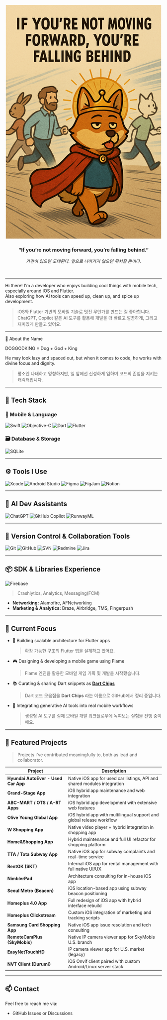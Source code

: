 <p align="center">
  <img src="https://raw.githubusercontent.com/doggodking/doggodking/refs/heads/main/run.png" width="500" alt="Motivational Doggodking">
</p>

<h3 align="center">“If you’re not moving forward, you’re falling behind.”</h3>
<p align="center"><i>가만히 있으면 도태된다. 앞으로 나아가지 않으면 뒤처질 뿐이다.</i></p>

<br/>

---

Hi there! I'm a developer who enjoys building cool things with mobile tech, especially around iOS and Flutter.  
Also exploring how AI tools can speed up, clean up, and spice up development.  
> iOS와 Flutter 기반의 모바일 기술로 멋진 무언가를 만드는 걸 좋아합니다.  
> ChatGPT, Copilot 같은 AI 도구를 활용해 개발을 더 빠르고 깔끔하게, 그리고 재미있게 만들고 있어요.

---
👑 About the Name

DOGGODKING = Dog + God + King

He may look lazy and spaced out, but when it comes to code, he works with divine focus and dignity.
> 평소엔 나태하고 멍청하지만, 일 앞에선 신성하게 임하며 코드의 존엄을 지키는 캐릭터입니다.

---


## 🧠 Tech Stack

### 📱 Mobile & Language  
![Swift](https://img.shields.io/badge/Swift-F54A2A?logo=swift&logoColor=white)
![Objective-C](https://img.shields.io/badge/Objective--C-438CFC?logo=apple&logoColor=white)
![Dart](https://img.shields.io/badge/Dart-0175C2?logo=dart&logoColor=white)
![Flutter](https://img.shields.io/badge/Flutter-02569B?logo=flutter&logoColor=white)

### 🗃️ Database & Storage  
![SQLite](https://img.shields.io/badge/SQLite-003B57?logo=sqlite&logoColor=white)

---

## ⚙️ Tools I Use

![Xcode](https://img.shields.io/badge/Xcode-147EFB?logo=xcode&logoColor=white)
![Android Studio](https://img.shields.io/badge/Android%20Studio-3DDC84?logo=android-studio&logoColor=white)
![Figma](https://img.shields.io/badge/Figma-F24E1E?logo=figma&logoColor=white)
![FigJam](https://img.shields.io/badge/FigJam-8E44AD?logo=figma&logoColor=white)
![Notion](https://img.shields.io/badge/Notion-000000?logo=notion&logoColor=white)

---

## 🤖 AI Dev Assistants

![ChatGPT](https://img.shields.io/badge/ChatGPT-10A37F?logo=openai&logoColor=white)
![GitHub Copilot](https://img.shields.io/badge/GitHub%20Copilot-000000?logo=github&logoColor=white)
![RunwayML](https://img.shields.io/badge/RunwayML-FF007F?logoColor=white)

---

## 🧰 Version Control & Collaboration Tools

![Git](https://img.shields.io/badge/Git-F05032?logo=git&logoColor=white)
![GitHub](https://img.shields.io/badge/GitHub-181717?logo=github&logoColor=white)
![SVN](https://img.shields.io/badge/Subversion-809CC9?logo=subversion&logoColor=white)
![Redmine](https://img.shields.io/badge/Redmine-B32024?logo=redmine&logoColor=white)
![Jira](https://img.shields.io/badge/Jira-0052CC?logo=jira&logoColor=white)

---

## 📦 SDK & Libraries Experience

![Firebase](https://img.shields.io/badge/Firebase-FFCA28?logo=firebase&logoColor=black)
> Crashlytics, Analytics, Messaging(FCM)

- **Networking:** Alamofire, AFNetworking  
- **Marketing & Analytics:** Braze, Airbridge, TMS, Fingerpush

---

## 🚀 Current Focus

- 📱 Building scalable architecture for Flutter apps  
  > 확장 가능한 구조의 Flutter 앱을 설계하고 있어요.

- 🎮 Designing & developing a mobile game using Flame  
  > Flame 엔진을 활용한 모바일 게임 기획 및 개발을 시작했습니다.

- 📚 Curating & sharing Dart snippets as [**Dart Chips**](https://github.com/doggodking/dart-chips)  
  > Dart 코드 모음집을 **Dart Chips** 라는 이름으로 GitHub에서 정리 중입니다.

- 🤖 Integrating generative AI tools into real mobile workflows  
  > 생성형 AI 도구를 실제 모바일 개발 워크플로우에 녹여보는 실험을 진행 중이에요.

---

## 🧪 Featured Projects  
> Projects I've contributed meaningfully to, both as lead and collaborator.

| Project | Description |
|--------|-------------|
| **Hyundai AutoEver - Used Car App** | Native iOS app for used car listings, API and shared modules integration |
| **Grand-Stage App** | iOS hybrid app maintenance and web integration |
| **ABC-MART / OTS / A-RT Apps** | iOS hybrid app development with extensive web features |
| **Olive Young Global App** | iOS hybrid app with multilingual support and global release workflow |
| **W Shopping App** | Native video player + hybrid integration in shopping app |
| **Home&Shopping App** | Hybrid maintenance and full UI refactor for shopping platform |
| **TTA / Tota Subway App** | Native iOS app for subway complaints and real-time service |
| **RentOK (SKT)** | Internal iOS app for rental management with full native UI/UX |
| **NimblerPad** | Architecture consulting for in-house iOS app |
| **Seoul Metro (Beacon)** | iOS location-based app using subway beacon positioning |
| **Homeplus 4.0 App** | Full redesign of iOS app with hybrid interface rebuild |
| **Homeplus Clickstream** | Custom iOS integration of marketing and tracking scripts |
| **Samsung Card Shopping App** | Native iOS app issue resolution and tech consulting |
| **RemoteCamPlus (SkyMobis)** | Native IP camera viewer app for SkyMobis U.S. branch |
| **EasyNetTouchHD** | IP camera viewer app for U.S. market (legacy) |
| **NVT Client (Durumi)** | iOS Onvif client paired with custom Android/Linux server stack |

---

## 📫 Contact

Feel free to reach me via:  
- GitHub Issues or Discussions
